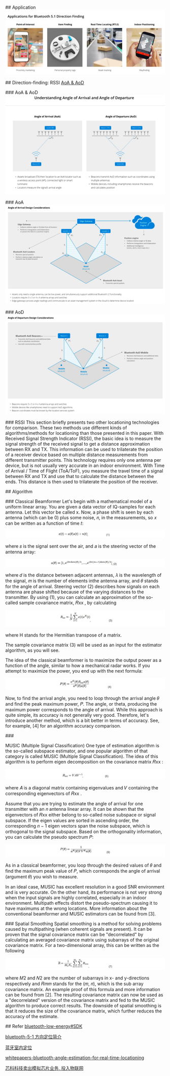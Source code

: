 \## Application
![image.png](assert/1633601669097-9aaecb0a-0fb8-4929-a9cd-b3f47851eea7.png)

\## Direction-finding: RSSI [AoA & AoD](https://www.silabs.com/wireless/bluetooth/bluetooth-5-1)

\### AoA & AoD
![image.png](assert/1633601451212-85f55536-34dc-48e5-ac91-a7e0835f6638.png)

\### AoA
![image.png](assert/1633601507599-96e88699-33aa-437d-b8a1-9af07a2f9c3f.png)

\### AoD
![image.png](assert/1633601627596-606ca0d5-ecfb-4e51-84fc-d28d0bae8ca3.png)

\### RSSI
This section briefly presents two other locationing technologies for comparison. These two methods use different kinds of algorithms/methods for locationing than those presented in this paper. With Received Signal Strength Indicator (RSSI), the basic idea is to measure the signal strength of the received signal to get a distance approximation between RX and TX. This information can be used to trilaterate the position of a receiver device based on multiple distance measurements from different transmitter points. This technology requires only one antenna per device, but is not usually very accurate in an indoor environment. With Time of Arrival / Time of Flight (ToA/ToF), you measure the travel time of a signal between RX and TX and use that to calculate the distance between the ends. This distance is then used to trilaterate the position of the receiver.

\## Algorithm

\### Classical Beamformer
Let's begin with a mathematical model of a uniform linear array. You are given a data vector of IQ-samples for each antenna. Let this vector be called x. Now, a phase shift is seen by each antenna (which can be 0) plus some noise, 𝑛, in the measurements, so 𝑥 can be written as a function of time 𝑡:

![image.png](assert/1633602167273-e32d023c-7d35-485b-a7d9-11a219006246.png)

where 𝑠 is the signal sent over the air, and 𝑎 is the steering vector of the antenna array:

![image.png](assert/1633602167273-6165f69e-9ddb-43f3-aac7-8ba3be3e68de.png)

where 𝑑 is the distance between adjacent antennas, 𝜆 is the wavelength of the signal, 𝑚 is the number of elements inthe antenna array, and 𝜃 stands for the angle of arrival. Steering vector (2) describes how signals on each antenna are phase shifted because of the varying distances to the transmitter. By using (1), you can calculate an approximation of the so-called sample covariance matrix, 𝑅xx , by calculating

![image.png](assert/1633602167283-a4fd4c16-b2a4-4ad2-8d6b-b8fba01ac70e.png)

where H stands for the Hermitian transpose of a matrix.

The sample covariance matrix (3) will be used as an input for the estimator algorithm, as you will see.

The idea of the classical beamformer is to maximize the output power as a function of the angle, similar to how a mechanical radar works. If you attempt to maximize the power, you end up with the next formula:

![image.png](assert/1633602167200-df9f1a44-7fed-4ad5-9ef8-c86898a1ed79.png)

Now, to find the arrival angle, you need to loop through the arrival angle 𝜃 and find the peak maximum power, 𝑃. The angle, or theta, producing the maximum power corresponds to the angle of arrival. While this approach is quite simple, its accuracy is not generally very good. Therefore, let's introduce another method, which is a bit better in terms of accuracy. See, for example, [4] for an algorithm accuracy comparison.

\###

MUSIC (Multiple Signal Classification)
One type of estimation algorithm is the so-called subspace estimator, and one popular algorithm of that category is called MUSIC (Multiple Signal Classification). The idea of this algorithm is to perform eigen decomposition on the covariance matrix 𝑅xx :

![image.png](assert/1633602167277-0264c65d-2ff4-4a7e-948a-cec2a507dc1c.png)

where 𝐴 is a diagonal matrix containing eigenvalues and 𝑉 containing the corresponding eigenvectors of 𝑅xx .

Assume that you are trying to estimate the angle of arrival for one transmitter with an 𝑛 antenna linear array. It can be shown that the eigenvectors of 𝑅xx either belong to so-called noise subspace or signal subspace. If the eigen values are sorted in ascending order, the corresponding 𝑛 − 1 eigen vectors span the noise subspace, which is orthogonal to the signal subspace. Based on the orthogonality information, you can calculate the pseudo spectrum 𝑃:

![image.png](assert/1633602167735-caf0e490-d663-4a50-99c7-17b4b1568a73.png)

As in a classical beamformer, you loop through the desired values of 𝜃 and find the maximum peak value of 𝑃, which corresponds the angle of arrival (argument 𝜃) you wish to measure.

In an ideal case, MUSIC has excellent resolution in a good SNR environment and is very accurate. On the other hand, its performance is not very strong when the input signals are highly correlated, especially in an indoor environment. Multipath effects distort the pseudo-spectrum causing it to have maximums at the wrong locations. More information about the conventional beamformer and MUSIC estimators can be found from [3].

\### Spatial Smoothing
Spatial smoothing is a method for solving problems caused by multipathing (when coherent signals are present). It can be proven that the signal covariance matrix can be "decorrelated" by calculating an averaged covariance matrix using subarrays of the original covariance matrix. For a two-dimensional array, this can be written as the following

![image.png](assert/1633602167762-77b37671-2c0e-4093-856a-e591ff3e912d.png)

where 𝑀2 and 𝑁2 are the number of subarrays in x- and y-directions respectively and 𝑅𝑚𝑚 stands for the (𝑚, 𝑛), which is the sub array covariance matrix. An example proof of this formula and more information can be found from [2]. The resulting covariance matrix can now be used as a "decorrelated" version of the covariance matrix and fed to the MUSIC algorithm to produce correct results. The downside of spatial smoothing is that it reduces the size of the covariance matrix, which further reduces the accuracy of the estimate.

\## Refer
[bluetooth-low-energy#SDK](https://www.silabs.com/developers/bluetooth-low-energy#)

[bluetooth-5-1 方向定位简介](https://www.silabs.com/wireless/bluetooth/bluetooth-5-1)

[蓝牙室内定位](https://zhuanlan.zhihu.com/p/86540226)

[whitepapers-bluetooth-angle-estimation-for-real-time-locationing](https://www.silabs.com/whitepapers/bluetooth-angle-estimation-for-real-time-locationing)

[芯科科技卖出模拟芯片业务, 投入物联网](https://www.eefocus.com/mcu-dsp/484628)